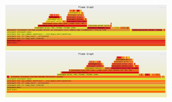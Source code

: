 <img alt="huffman_encode.rs" src="https://github.com/jslfree080/interpack/blob/master/flamegraph_encode.svg" width=1000>
<img alt="huffman_decode.rs" src="https://github.com/jslfree080/interpack/blob/master/flamegraph_decode.svg" width=1000>